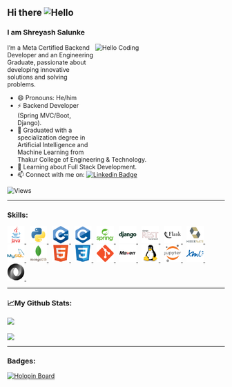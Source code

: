 ## Hi there <img src="https://raw.githubusercontent.com/MartinHeinz/MartinHeinz/master/wave.gif" width="30px" height="30px" alt="Hello">

### I am Shreyash Salunke

<img align="right" src="https://media1.giphy.com/media/qgQUggAC3Pfv687qPC/giphy.gif?cid=ecf05e471x2899uxjoreewtvcjaj268n709ixhee8uxitz2l&rid=giphy.gif&ct=g" width="300px" height="250px" alt="Hello Coding">

I’m a Meta Certified Backend Developer and an Engineering Graduate, passionate about developing innovative solutions and solving problems.
  - :smile: Pronouns: He/him
  - :zap: Backend Developer (Spring MVC/Boot, Django).
  - :orange_book: Graduated with a specialization degree in Artificial Intelligence and Machine Learning from Thakur College of Engineering & Technology.
  - :telescope: Learning about Full Stack Development.
  - :mailbox: Connect with me on: [![Linkedin Badge](https://img.shields.io/badge/-Shreyash-blue?style=flat-square&logo=Linkedin&logoColor=white)](https://www.linkedin.com/in/shreyash-salunke/)
<img src="https://komarev.com/ghpvc/?username=Shreyash017&style=flat-square&color=blue" alt="Views"/>

---

### Skills:

<div>
  <a href="https://www.java.com/en/" target="_blank">
    <img src="https://github.com/devicons/devicon/blob/master/icons/java/java-original-wordmark.svg" title="Java" alt="Java" width="40" height="40"/>
  </a>&nbsp;
  <a href="https://www.python.org/" target="_blank">
    <img src="https://github.com/devicons/devicon/blob/master/icons/python/python-original.svg" title="Python" alt="Python" width="40" height="40"/>
  </a>&nbsp;
  <a href="https://devdocs.io/cpp/" target="_blank">
    <img src="https://github.com/devicons/devicon/blob/master/icons/cplusplus/cplusplus-original.svg" title="C++" alt="C++" width="40" height="40"/>
  </a>&nbsp;
  <a href="https://devdocs.io/c/" target="_blank">
    <img src="https://github.com/devicons/devicon/blob/master/icons/c/c-original.svg" title="C" alt="C" width="40" height="40"/>
  </a>&nbsp;

   <a href="https://spring.io/" target="_blank">
    <img src="https://github.com/devicons/devicon/blob/master/icons/spring/spring-original-wordmark.svg" title="Spring" alt="Spring" width="40" height="40"/>
  </a>&nbsp;
  <a href="https://www.djangoproject.com/" target="_blank">
    <img src="https://github.com/devicons/devicon/blob/master/icons/django/django-plain-wordmark.svg" title="Django" alt="Django" width="40" height="40"/>
  </a>&nbsp;
  <a href="https://www.django-rest-framework.org/" target="_blank">
    <img src="https://github.com/devicons/devicon/blob/master/icons/djangorest/djangorest-original-wordmark.svg" title="Django-REST" alt="Django-REST" width="40" height="40"/>
  </a>&nbsp;
  <a href="https://flask.palletsprojects.com/en/2.2.x/" target="_blank">
    <img src="https://github.com/devicons/devicon/blob/master/icons/flask/flask-original-wordmark.svg" title="Flask" alt="Flask" width="40" height="40"/>
  </a>&nbsp;

  <a href="https://hibernate.org/" target="_blank">
    <img src="https://github.com/devicons/devicon/blob/master/icons/hibernate/hibernate-original-wordmark.svg" title="Hibernate" alt="Hibernate" width="40" height="40"/>
  </a>&nbsp;
  <a href="https://dev.mysql.com/" target="_blank">
    <img src="https://github.com/devicons/devicon/blob/master/icons/mysql/mysql-original-wordmark.svg" title="MySQL" alt="MySQL" width="40" height="40"/>
  </a>&nbsp;
  <a href="https://www.mongodb.com/" target="_blank">
    <img src="https://github.com/devicons/devicon/blob/master/icons/mongodb/mongodb-original-wordmark.svg" title="MongoDB" alt="MongoDB" width="40" height="40"/>
  </a>&nbsp;
  
  <a href="https://devdocs.io/html/" target="_blank">
    <img src="https://github.com/devicons/devicon/blob/master/icons/html5/html5-original.svg" title="HTML" alt="HTML" width="40" height="40"/>
  </a>&nbsp;
  <a href="https://devdocs.io/css/" target="_blank">
    <img src="https://github.com/devicons/devicon/blob/master/icons/css3/css3-original.svg" title="CSS" alt="CSS" width="40" height="40"/>
  </a>&nbsp;
  
  <a href="https://git-scm.com/" target="_blank">
    <img src="https://github.com/devicons/devicon/blob/master/icons/git/git-original.svg" title="Git" alt="Git" width="40" height="40"/>
  </a>&nbsp;
  <a href="https://maven.apache.org/" target="_blank">
    <img src="https://github.com/devicons/devicon/blob/master/icons/maven/maven-original-wordmark.svg" title="Maven" alt="Maven" width="40" height="40"/>
  </a>&nbsp;
  <a href="https://www.linux.org/" target="_blank">
    <img src="https://github.com/devicons/devicon/blob/master/icons/linux/linux-original.svg" title="Linux" alt="Linux" width="40" height="40"/>
  </a>&nbsp;
  <a href="https://jupyter.org/" target="_blank">
    <img src="https://github.com/devicons/devicon/blob/master/icons/jupyter/jupyter-original-wordmark.svg" title="Jupyter" alt="Jupyter" width="40" height="40"/>
  </a>&nbsp;
  
  <a href="https://www.w3.org/XML/" target="_blank">
    <img src="https://github.com/devicons/devicon/blob/master/icons/xml/xml-plain.svg" title="XML" alt="XML" width="40" height="40"/>
  </a>&nbsp;
  <a href="https://www.json.org/json-en.html" target="_blank">
    <img src="https://github.com/devicons/devicon/blob/master/icons/json/json-original.svg" title="JSON" alt="JSON" width="40" height="40"/>
  </a>&nbsp;

 </div>
    
---
  
###  :chart_with_upwards_trend:My Github Stats:

<!-- ![GitHub Streak](http://github-readme-streak-stats.herokuapp.com?user=Shreyash017&theme=dark&date_format=j%20M%5B%20Y%5D&align=center) -->
<!-- ![Top Langs](https://github-readme-stats.vercel.app/api/top-langs/?username=Shreyash017&theme=dark&background=000000&layout=compact&card_width=445&hide=jupyter%20notebook) -->

<span>
  <img height=200 align="center" src="http://github-readme-streak-stats.herokuapp.com?user=Shreyash017&theme=dark&date_format=j%20M%5B%20Y%5D&align=center"/>
</span>
<br><br>
<span>
  <img height=200 align="center" src="https://github-readme-stats.vercel.app/api/top-langs/?username=Shreyash017&theme=dark&background=000000&layout=compact&card_width=420&hide=jupyter%20notebook" />
</span>

---

### Badges:
[![Holopin Board](https://holopin.io/api/user/board?user=shreyash017)](https://www.holopin.io/@shreyash017)
